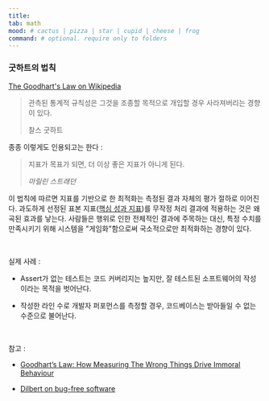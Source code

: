 ```yaml
---
title:
tab: math 
mood: # cactus | pizza | star | cupid | cheese | frog
command: # optional. require only to folders
---
```

### 굿하트의 법칙

[The Goodhart's Law on Wikipedia](https://en.wikipedia.org/wiki/Goodhart's_law)

> 관측된 통계적 규칙성은 그것을 조종할 목적으로 개입할 경우 사라져버리는 경향이 있다.
>
> 찰스 굿하트

종종 이렇게도 인용되고는 한다 :

> 지표가 목표가 되면, 더 이상 좋은 지표가 아니게 된다.
>
> _마릴린 스트래던_

이 법칙에 따르면 지표를 기반으로 한 최적화는 측정된 결과 자체의 평가 절하로 이어진다. 과도하게 선정된 표본 지표([핵심 성과 지표](https://en.wikipedia.org/wiki/Performance_indicator))를 무작정 처리 결과에 적용하는 것은 왜곡된 효과를 낳는다. 사람들은 행위로 인한 전체적인 결과에 주목하는 대신, 특정 수치를 만족시키기 위해 시스템을 "게임화"함으로써 국소적으로만 최적화하는 경향이 있다.

<br>

실제 사례 :
- Assert가 없는 테스트는 코드 커버리지는 높지만, 잘 테스트된 소프트웨어의 작성이라는 목적을 벗어난다.

- 작성한 라인 수로 개발자 퍼포먼스를 측정할 경우, 코드베이스는 받아들일 수 없는 수준으로 불어난다.

  <br>

참고 :
- [Goodhart’s Law: How Measuring The Wrong Things Drive Immoral Behaviour](https://coffeeandjunk.com/goodharts-campbells-law/)

- [Dilbert on bug-free software](https://dilbert.com/strip/1995-11-13)

  <br>

